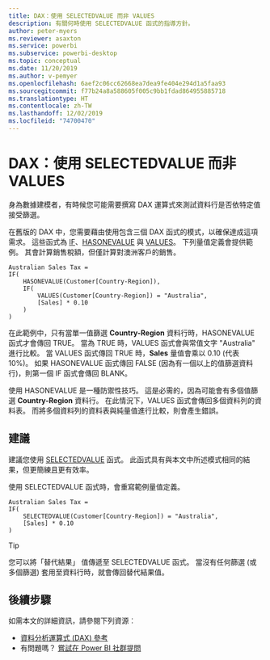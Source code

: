 ```yaml
---
title: DAX：使用 SELECTEDVALUE 而非 VALUES
description: 有關何時使用 SELECTEDVALUE 函式的指導方針。
author: peter-myers
ms.reviewer: asaxton
ms.service: powerbi
ms.subservice: powerbi-desktop
ms.topic: conceptual
ms.date: 11/20/2019
ms.author: v-pemyer
ms.openlocfilehash: 6aef2c06cc62668ea7dea9fe404e294d1a5faa93
ms.sourcegitcommit: f77b24a8a588605f005c9bb1fdad864955885718
ms.translationtype: HT
ms.contentlocale: zh-TW
ms.lasthandoff: 12/02/2019
ms.locfileid: "74700470"
---
```

# <a name="dax-use-selectedvalue-instead-of-values"></a>DAX：使用 SELECTEDVALUE 而非 VALUES

身為數據建模者，有時候您可能需要撰寫 DAX 運算式來測試資料行是否依特定值接受篩選。

在舊版的 DAX 中，您需要藉由使用包含三個 DAX 函式的模式，以確保達成這項需求。 這些函式為 [IF](/dax/if-function-dax)、[HASONEVALUE](/dax/hasonevalue-function-dax) 與 [VALUES](/dax/values-function-dax)。 下列量值定義會提供範例。 其會計算銷售稅額，但僅計算對澳洲客戶的銷售。

```dax
Australian Sales Tax =
IF(
    HASONEVALUE(Customer[Country-Region]),
    IF(
        VALUES(Customer[Country-Region]) = "Australia",
        [Sales] * 0.10
    )
)
```

在此範例中，只有當單一值篩選 **Country-Region** 資料行時，HASONEVALUE 函式才會傳回 TRUE。 當為 TRUE 時，VALUES 函式會與常值文字 "Australia" 進行比較。 當 VALUES 函式傳回 TRUE 時，**Sales** 量值會乘以 0.10 (代表 10%)。 如果 HASONEVALUE 函式傳回 FALSE (因為有一個以上的值篩選資料行)，則第一個 IF 函式會傳回 BLANK。

使用 HASONEVALUE 是一種防禦性技巧。 這是必需的，因為可能會有多個值篩選 **Country-Region** 資料行。 在此情況下，VALUES 函式會傳回多個資料列的資料表。 而將多個資料列的資料表與純量值進行比較，則會產生錯誤。

## <a name="recommendation"></a>建議

建議您使用 [SELECTEDVALUE](/dax/selectedvalue-function) 函式。 此函式具有與本文中所述模式相同的結果，但更簡練且更有效率。

使用 SELECTEDVALUE 函式時，會重寫範例量值定義。

```dax
Australian Sales Tax =
IF(
    SELECTEDVALUE(Customer[Country-Region]) = "Australia",
    [Sales] * 0.10
)
```

> [!TIP]
> 您可以將「替代結果」  值傳遞至 SELECTEDVALUE 函式。 當沒有任何篩選 (或多個篩選) 套用至資料行時，就會傳回替代結果值。

## <a name="next-steps"></a>後續步驟

如需本文的詳細資訊，請參閱下列資源︰

- [資料分析運算式 (DAX) 參考](/dax/)
- 有問題嗎？ [嘗試在 Power BI 社群提問](https://community.powerbi.com/)
